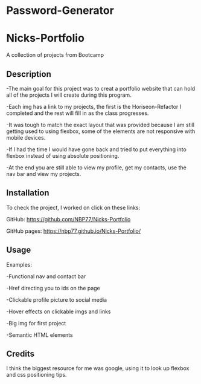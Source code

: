 # Password-Generator

# Nicks-Portfolio
A collection of projects from Bootcamp 

## Description

-The main goal for this project was to creat a portfolio website that can hold all of the projects I will create during this program. 
 
-Each img has a link to my projects, the first is the Horiseon-Refactor I completed and the rest will fill in as the class progresses. 
 
-It was tough to match the exact layout that was provided because I am still getting used to using flexbox, some of the elements are not responsive with mobile devices.

-If I had the time I would have gone back and tried to put everything into flexbox instead of using absolute positioning. 

-At the end you are still able to view my profile, get my contacts, use the nav bar and view my projects. 

## Installation

To check the project, I worked on click on these links: 

GitHub: https://github.com/NBP77/Nicks-Portfolio

GitHub pages: https://nbp77.github.io/Nicks-Portfolio/ 

## Usage

Examples:

-Functional nav and contact bar

-Href directing you to ids on the page

-Clickable profile picture to social media 

-Hover effects on clickable imgs and links

-Big img for first project 

-Semantic HTML elements 

## Credits

I think the biggest resource for me was google, using it to look up flexbox and css positioning tips.  
